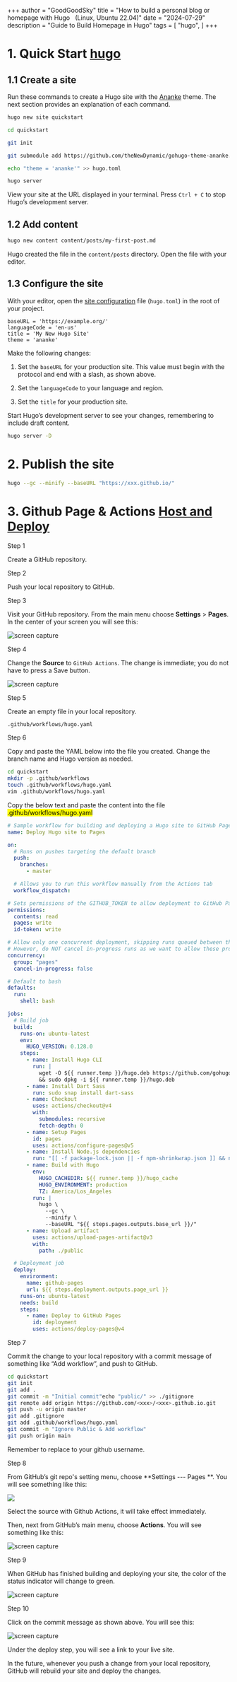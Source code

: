 +++
author = "GoodGoodSky"
title = "How to build a personal blog or homepage with Hugo   (Linux, Ubuntu 22.04)"
date = "2024-07-29"
description = "Guide to Build Homepage in Hugo"
tags = [
    "hugo",
]
+++


# 1. Quick Start [hugo](https://gohugo.io/getting-started/quick-start/)

## 1.1 Create a site

Run these commands to create a Hugo site with the [Ananke](https://github.com/theNewDynamic/gohugo-theme-ananke) theme. The next section provides an explanation of each command.

```bash
hugo new site quickstart

cd quickstart

git init

git submodule add https://github.com/theNewDynamic/gohugo-theme-ananke.git themes/ananke

echo "theme = 'ananke'" >> hugo.toml

hugo server
```

View your site at the URL displayed in your terminal. Press `Ctrl + C` to stop Hugo’s development server.

## 1.2 Add content

```bash
hugo new content content/posts/my-first-post.md
```

Hugo created the file in the `content/posts` directory. Open the file with your editor.

## 1.3 Configure the site

With your editor, open the [site configuration](https://gohugo.io/getting-started/configuration/) file (`hugo.toml`) in the root of your project.

```vim
baseURL = 'https://example.org/'
languageCode = 'en-us'
title = 'My New Hugo Site'
theme = 'ananke'
```

Make the following changes:

1. Set the `baseURL` for your production site. This value must begin with the protocol and end with a slash, as shown above.

2. Set the `languageCode` to your language and region.

3. Set the `title` for your production site.

Start Hugo’s development server to see your changes, remembering to include draft content.

```bash
hugo server -D
```

# 2. Publish the site

```bash
hugo --gc --minify --baseURL "https://xxx.github.io/" 
```

# 3. Github Page & Actions [Host and Deploy](https://gohugo.io/hosting-and-deployment/)

Step 1

Create a GitHub repository.

Step 2

Push your local repository to GitHub.

Step 3

Visit your GitHub repository. From the main menu choose **Settings** > **Pages**. In the center of your screen you will see this:

![screen capture](https://gohugo.io/hosting-and-deployment/hosting-on-github/gh-pages-1.png)

Step 4

Change the **Source** to `GitHub Actions`. The change is immediate; you do not have to press a Save button.

![screen capture](https://gohugo.io/hosting-and-deployment/hosting-on-github/gh-pages-2.png)

Step 5

Create an empty file in your local repository.

```text
.github/workflows/hugo.yaml
```

Step 6

Copy and paste the YAML below into the file you created. Change the branch name and Hugo version as needed. 

```bash
cd quickstart
mkdir -p .github/workflows
touch .github/workflows/hugo.yaml
vim .github/workflows/hugo.yaml 
```

Copy the below text and paste the content into the file <mark>.github/workflows/hugo.yaml</mark>

```yaml
# Sample workflow for building and deploying a Hugo site to GitHub Pages
name: Deploy Hugo site to Pages

on:
  # Runs on pushes targeting the default branch
  push:
    branches:
      - master

  # Allows you to run this workflow manually from the Actions tab
  workflow_dispatch:

# Sets permissions of the GITHUB_TOKEN to allow deployment to GitHub Pages
permissions:
  contents: read
  pages: write
  id-token: write

# Allow only one concurrent deployment, skipping runs queued between the run in-progress and latest queued.
# However, do NOT cancel in-progress runs as we want to allow these production deployments to complete.
concurrency:
  group: "pages"
  cancel-in-progress: false

# Default to bash
defaults:
  run:
    shell: bash

jobs:
  # Build job
  build:
    runs-on: ubuntu-latest
    env:
      HUGO_VERSION: 0.128.0
    steps:
      - name: Install Hugo CLI
        run: |
          wget -O ${{ runner.temp }}/hugo.deb https://github.com/gohugoio/hugo/releases/download/v${HUGO_VERSION}/hugo_extended_${HUGO_VERSION}_linux-amd64.deb \
          && sudo dpkg -i ${{ runner.temp }}/hugo.deb          
      - name: Install Dart Sass
        run: sudo snap install dart-sass
      - name: Checkout
        uses: actions/checkout@v4
        with:
          submodules: recursive
          fetch-depth: 0
      - name: Setup Pages
        id: pages
        uses: actions/configure-pages@v5
      - name: Install Node.js dependencies
        run: "[[ -f package-lock.json || -f npm-shrinkwrap.json ]] && npm ci || true"
      - name: Build with Hugo
        env:
          HUGO_CACHEDIR: ${{ runner.temp }}/hugo_cache
          HUGO_ENVIRONMENT: production
          TZ: America/Los_Angeles
        run: |
          hugo \
            --gc \
            --minify \
            --baseURL "${{ steps.pages.outputs.base_url }}/"          
      - name: Upload artifact
        uses: actions/upload-pages-artifact@v3
        with:
          path: ./public

  # Deployment job
  deploy:
    environment:
      name: github-pages
      url: ${{ steps.deployment.outputs.page_url }}
    runs-on: ubuntu-latest
    needs: build
    steps:
      - name: Deploy to GitHub Pages
        id: deployment
        uses: actions/deploy-pages@v4
```

Step 7

Commit the change to your local repository with a commit message of something like “Add workflow”, and push to GitHub.

```bash
cd quickstart
git init
git add .
git commit -m "Initial commit"echo "public/" >> ./gitignore
git remote add origin https://github.com/<xxx>/<xxx>.github.io.git
git push -u origin master
git add .gitignore
git add .github/workflows/hugo.yaml
git commit -m "Ignore Public & Add workflow"
git push origin main
```

Remember to replace <xxx> to your github username.

Step 8

From GitHub’s git repo's setting menu, choose **Settings --- Pages **. You will see something like this:

![](/home/sky/.config/marktext/images/2024-07-29-15-11-59-image.png)

Select the source with Github Actions, it will take effect immediately.

Then, next from GitHub’s main menu, choose **Actions**. You will see something like this:

![screen capture](https://gohugo.io/hosting-and-deployment/hosting-on-github/gh-pages-3.png)

Step 9

When GitHub has finished building and deploying your site, the color of the status indicator will change to green.

![screen capture](https://gohugo.io/hosting-and-deployment/hosting-on-github/gh-pages-4.png)

Step 10

Click on the commit message as shown above. You will see this:

![screen capture](https://gohugo.io/hosting-and-deployment/hosting-on-github/gh-pages-5.png)

Under the deploy step, you will see a link to your live site.

In the future, whenever you push a change from your local repository, GitHub will rebuild your site and deploy the changes.
